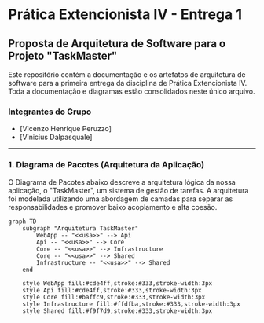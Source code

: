 # Prática Extencionista IV - Entrega 1
## Proposta de Arquitetura de Software para o Projeto "TaskMaster"

Este repositório contém a documentação e os artefatos de arquitetura de software para a primeira entrega da disciplina de Prática Extencionista IV. Toda a documentação e diagramas estão consolidados neste único arquivo.

### Integrantes do Grupo

* [Vicenzo Henrique Peruzzo]
* [Vinicius Dalpasquale]

---

### 1. Diagrama de Pacotes (Arquitetura da Aplicação)

O Diagrama de Pacotes abaixo descreve a arquitetura lógica da nossa aplicação, o "TaskMaster", um sistema de gestão de tarefas. A arquitetura foi modelada utilizando uma abordagem de camadas para separar as responsabilidades e promover baixo acoplamento e alta coesão.

```mermaid
graph TD
    subgraph "Arquitetura TaskMaster"
        WebApp -- "<<usa>>" --> Api
        Api -- "<<usa>>" --> Core
        Core -- "<<usa>>" --> Infrastructure
        Core -- "<<usa>>" --> Shared
        Infrastructure -- "<<usa>>" --> Shared
    end

    style WebApp fill:#cde4ff,stroke:#333,stroke-width:3px
    style Api fill:#cde4ff,stroke:#333,stroke-width:3px
    style Core fill:#baffc9,stroke:#333,stroke-width:3px
    style Infrastructure fill:#ffdfba,stroke:#333,stroke-width:3px
    style Shared fill:#f9f7d9,stroke:#333,stroke-width:3px





